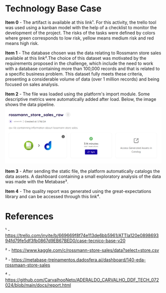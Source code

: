 # Technology Base Case

**Item 0** - The artifact is available at this link¹. For this activity, the trello tool was used using a kanban model with the help of a checklist to monitor the development of the project. The risks of the tasks were defined by colors where green corresponds to low risk, yellow means medium risk and red means high risk.

**Item 1** - The database chosen was the data relating to Rossmann store sales available at this link².The choice of this dataset was motivated by the requirements proposed in the challenge, which include the need to work with a database containing more than 100,000 records and that is related to a specific business problem. This dataset fully meets these criteria, presenting a considerable volume of data (over 1 million records) and being focused on sales analysis.

**Item 2** - The file was loaded using the platform's import module. Some descriptive metrics were automatically added after load. Below, the image shows the data pipeline.
![Pipeline](images/Screenshot%20from%202024-07-20%2015-53-24.png)

**Item 3** - After sending the static file, the platform automatically catalogs the data assets. A dashboard containing a small exploratory analysis of the data was made with the Metabase³.

**Item 4** - The quality report was generated using the great-expectations library and can be accessed through this link⁴. 

# References

¹ - https://trello.com/invite/b/669669f8f74e113de6bb5961/ATTIa120e089869394fd79fe5df3fb0867d9EB67BED0/case-tecnico-base-v20

² - https://www.kaggle.com/c/rossmann-store-sales/data?select=store.csv

³ - https://metabase-treinamentos.dadosfera.ai/dashboard/140-eda-rossmaan-store-sales

⁴ - https://github.com/CarvalhooNeto/ADERALDO_CARVALHO_DDF_TECH_072024/blob/main/docs/report.html
